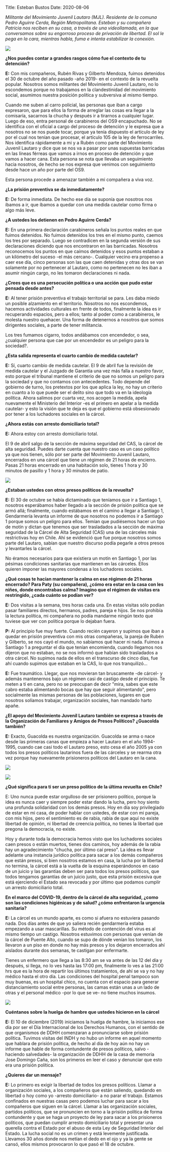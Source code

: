 Title: Esteban Bustos
Date: 2020-08-06

*Militante del Movimiento Juvenil Lautaro (MJL). Residente de la comuna Pedro Aguirre Cerda, Región Metropolitana. Esteban y su compañera Patricia nos reciben en su casa, a través de una videollamada, en la que conversamos sobre su engorroso proceso de privación de libertad. El sol le pega en la cara, mientras habla, fuma e intenta estabilizar la conexión.*

![](./images/esteban-bustos/1.jpg)

**¿Nos puedes contar a grandes rasgos cómo fue el contexto de tu detención?**

**E:** Con mis compañeros, Rubén Rivas y Gilberto Mendoza, fuimos detenidos el 30 de octubre del año pasado -año 2019- en el contexto de la revuelta popular. Nosotros somos militantes del Movimiento Juvenil Lautaro, no lo escondemos porque no trabajamos en la clandestinidad del movimiento social, asumimos nuestra posición política y subversiva al mismo tiempo. 

Cuando me suben al carro policial, las personas que iban a cargo expresaron, que para ellos la forma de arreglar las cosas era llegar a la comisaría, sacarnos la chucha y después ir a tirarnos a cualquier lugar. Luego de eso, entra personal de carabineros del OS9 encapuchado. No se identifica con el oficial a cargo del proceso de detención y le expresa que a nosotros no se nos puede tocar, porque ya tenía dispuesto el artículo de ley por el cual nos tenían que procesar, el artículo 105 de la ley de ferrocarriles. Nos identifica rápidamente a mi y a Rubén como parte del Movimiento Juvenil Lautaro y dice que se nos va a pasar por unas supuestas barricadas en las líneas férreas que vamos a irnos en proceso de detención y que vamos a hacer cana. Esta persona se nota que llevaba un seguimiento hacia nosotros, de hecho se nos expresa que venimos con seguimiento desde hace un año por parte del OS9. 

Esta persona procede a amenazar también a mi compañera a viva voz. 

**¿La prisión preventiva se da inmediatamente?**

**E:** De forma inmediata. De hecho ese día se suponía que nosotros nos íbamos a ir, que íbamos a quedar con una medida cautelar como firma o algo más leve.

**¿A ustedes los detienen en Pedro Aguirre Cerda?**

**E:** En una primera declaración carabineros señala los puntos reales en que fuimos detenidos. No fuimos detenidos los tres en el mismo punto, caemos los tres por separado. Luego se contradicen en la segunda versión de sus declaraciones diciendo que nos encontraron en las barricadas. Nosotros reconocemos los puntos en que caímos detenidos y esos puntos estaban a un kilómetro del suceso -el más cercano-. Cualquier vecino era propenso a caer ese día, cinco personas son las que caen detenidas y otras dos se van solamente por no pertenecer al Lautaro, como no pertenecen no les iban a asumir ningún cargo, no les tomaron declaraciones ni nada.

**¿Crees que es una persecución política o una acción que pudo estar pensada desde antes?**

**E:** Al tener prisión preventiva el trabajo territorial se para. Les daba miedo un posible alzamiento en el territorio. Nosotros no nos escondemos, hacemos actividades culturales en frente de todos, finalmente la idea es ir recuperando espacios, pero a ellos; tanto al poder como a carabineros, le molesta nuestro quehacer. Una forma de detenernos a nosotros que somos dirigentes sociales, a parte de tener militancia. 

Los tres fumamos cigarro, todos andábamos con encendedor, o sea, ¿cualquier persona que cae por un encendedor es un peligro para la sociedad?. 

**¿Esta salida representa el cuarto cambio de medida cautelar?**

**E:** Sí, cuarto cambio de medida cautelar. El 9 de abril fue la revisión de medida cautelar y el Juzgado de Garantía una vez más falla a nuestro favor, esto porque el tribunal mantiene el criterio de que no somos un peligro para la sociedad y que no contamos con antecedentes. Todo depende del gobierno de turno, los pretextos por los que aplica la ley, no hay un criterio en cuanto a lo que puede ser el delito sino que todo va en la ideología política. Ahora salimos por cuarta vez, nos acogen la medida, apela nuevamente el Ministerio del Interior -es el primero en apelar a la medida cautelar- y esto la visión que te deja es que el gobierno está obsesionado por tener a los luchadores sociales en la cárcel.

**¿Ahora estás con arresto domiciliario total?**

**E:** Ahora estoy con arresto domiciliario total.

El 9 de abril salgo de la sección de máxima seguridad del CAS, la cárcel de alta seguridad. Puedes darte cuenta que nuestro caso es un caso político ya que nos tienen, sólo por ser parte del Movimiento Juvenil Lautaro, encerrados en una cárcel que tiene un régimen de 21 horas de encierro. Pasas 21 horas encerrado en una habitación solo, tienes 1 hora y 30 minutos de pasillo y 1 hora y 30 minutos de patio.

![](./images/esteban-bustos/2.jpg)

**¿Estaban ustedes con otros presos políticos de la revuelta?**

**E:** El 30 de octubre se había dictaminado que teníamos que ir a Santiago 1, nosotros esperábamos haber llegado a la sección de prisión política que se armó allá; finalmente, cuando estábamos en el camino a llegar a Santiago 1, Gendarmería levanta un informe de que nosotros no podemos ir a Santiago 1 porque somos un peligro para ellos. Temían que pudiésemos hacer un tipo de motín y dictan que tenemos que ser trasladados a la sección de máxima seguridad de la Cárcel de Alta Seguridad (CAS) una de las cárceles más restrictivas hoy en Chile. Ahí se evidenció que fue porque nosotros somos parte del Lautaro, sabían que nuestro discurso podía pegarle a otros presos y levantarles la cárcel. 

No éramos necesarios para que existiera un motín en Santiago 1, por las pésimas condiciones sanitarias que mantienen en las cárceles. Ellos quieren imponer las mayores condenas a los luchadores sociales. 

**¿Qué cosas te hacían mantener la calma en ese régimen de 21 horas encerrado? Para Paty (su compañera), ¿cómo era estar en la casa con les niñes, donde encontrabas calma? Imagino que el régimen de visitas era restringido, ¿cada cuánto se podían ver?**

**E:** Dos visitas a la semana, tres horas cada una. En estas visitas sólo podían pasar familiares directos, hermanos, padres, pareja e hijos. Se nos prohibía la lectura política, mi compañera no podía mandarme ningún texto que tuviese que ver con política porque lo dejaban fuera.

**P:** Al principio fue muy fuerte. Cuando recién cayeron y supimos que iban a quedar en prisión preventiva con mis otras compañeras, la pareja de Rubén y Gilberto, se nos cayó el mundo, no sabíamos qué hacer ni nada. Fuimos a Santiago 1 a preguntar el día que tenían encomienda, cuando llegamos nos dijeron que no estaban, no se nos informó que habían sido trasladados a otra cárcel. No supimos nada de ellos en el transcurso de cinco días, fue ahí cuando supimos que estaban en la CAS, lo que nos tranquilizó...

**E:** Fue traumático. Llegar, que nos movieran tan bruscamente -de cárcel- y además mantenernos bajo un régimen casi de castigo desde el principio. Te meten a tí en cana, pero no se preocupan de decir "mira, sabes que este cabro estaba alimentando bocas que hay que seguir alimentando", pero socialmente las mismas personas de las poblaciones, lugares en que nosotros solíamos trabajar, organización sociales, han mandado harto apañe. 

**¿El apoyo del Movimiento Juvenil Lautaro también se expresa a través de la Organización de Familiares y Amigos de Presos Políticos? ¿Guacolda también?**

**E:** Exacto, Guacolda es nuestra organización. Guacolda se arma o nace desde las primeras canas que empieza a hacer Lautaro en el año 1994-1995, cuando cae casi todo el Lautaro preso, esto cesa el año 2005 ya con todos los presos políticos lautarinos fuera de las cárceles y se rearma otra vez porque hay nuevamente prisioneros políticos del Lautaro en la cana.

![](./images/esteban-bustos/3.jpg)

![](./images/esteban-bustos/4.jpg)

**¿Qué significa para ti ser un preso político de la última revuelta en Chile?**

E: Uno nunca puede estar orgulloso de ser prisionero político, porque la idea es nunca caer y siempre poder estar dando la lucha, pero hoy siento una profunda solidaridad con los demás presos. Hoy en día soy privilegiado de estar en mi casa, de poder hablar con ustedes, de estar con mi pareja, con mis hijos, pero el sentimiento es de rabia, rabia de que aquí no existe libertad de opinión, ni libertad de creencia política, no tienes la libertad que pregona la democracia, no existe.

Hoy y durante toda la democracia hemos visto que los luchadores sociales caen presos o están muertos, tienes dos caminos, hoy además de la rabia hay un agradecimiento "chucha, por último caí preso". La idea es llevar adelante una instancia jurídico política para sacar a los demás compañeros que están presos, si bien nosotros estamos en casa, la lucha por la libertad no termina, la cárcel está a la vuelta de la esquina esperándonos en caso de un juicio y las garantías deben ser para todos los presos políticos, que todos tengamos garantías de un juicio justo, que esta prisión excesiva que está ejerciendo el Estado sea revocada y por último que podamos cumplir un arresto domiciliario total.

**En el marco del COVID-19, dentro de la cárcel de alta seguridad, ¿como son las condiciones higiénicas y de salud? ¿cómo enfrentaron la urgencia sanitaria?**

**E:** La cárcel es un mundo aparte, es como si afuera no estuviera pasando nada. Dos días antes de que yo saliera recién gendarmería estaba empezando a usar mascarillas. Su método de contención del virus es al mismo tiempo un castigo. Nosotros estuvimos con personas que venían de la cárcel de Puente Alto, cuando se supo de dónde venían los tomaron, los llevaron a un piso en donde no hay más presos y los dejaron encerrados ahí aislados durante dos semanas, te castigan por enfermarte.

Tienes un enfermero que llega a las 8:30 am se va antes de las 12 del día y después, si llega, no lo ves hasta las 17:00 pm, finalmente lo ves a las 21:00 hrs que es la hora de repartir los últimos tratamientos, de ahí se va y no hay médico hasta el otro día. Las condiciones del hospital penal tampoco son muy buenas, es un hospital chico, no cuenta con el espacio para generar distanciamiento social entre personas, las camas están unas a un lado de otras y el personal médico -por lo que se ve- no tiene muchos insumos.

![](./images/esteban-bustos/5.jpg)

**Cuéntanos sobre la huelga de hambre que ustedes hicieron en la cárcel**

**E:** El 10 de diciembre (2019) iniciamos la huelga de hambre, la iniciamos ese día por ser el Día Internacional de los Derechos Humanos, con el sentido de que organismos de DDHH comenzaran a pronunciarse sobre prisión política. Tuvimos visitas del INDH y no hubo un informe en aquel momento que hablara de prisión política, de hecho al día de hoy aún no hay un informe que hable de forma contundente de presos políticos, salvo -haciendo salvedades- la organización de DDHH de la casa de memoria Jose Domingo Caña, son los primeros en leer el caso y denunciar que esto era una prisión política.

**¿Quieres dar un mensaje?**

**E:** Lo primero es exigir la libertad de todos los presos políticos. Llamar a organización sociales, a los compañeros que están saliendo, quedando en libertad o hoy como yo -arresto domiciliario- a no parar el trabajo. Estamos confinados en nuestras casas pero podemos luchar para sacar a los compañeros que siguen en la cárcel. Llamar a las organización sociales, partidos políticos, que se pronuncien en torno a la prisión política de forma contundente y que se haga un proyecto de ley para sacar a los prisioneros políticos, que puedan cumplir arresto domiciliario total y presentar una querella contra el Estado por el abuso de esta Ley de Seguridad Interior del Estado. La lucha social no es un crimen y está levemente justificada. Llevamos 30 años donde nos metían el dedo en el ojo y ya la gente se cansó, ellos mismos provocaron lo que pasó el 18 de octubre.
